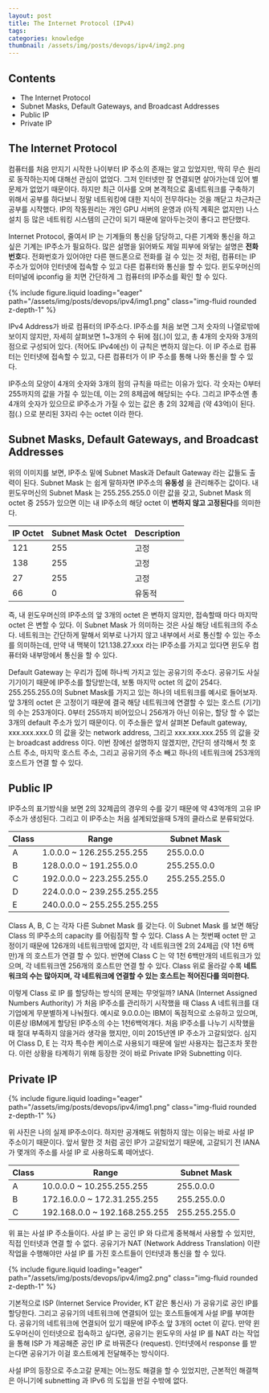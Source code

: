 ```yaml
---
layout: post
title: The Internet Protocol (IPv4)
tags:
categories: knowledge
thumbnail: /assets/img/posts/devops/ipv4/img2.png
---
```


## Contents

- The Internet Protocol
- Subnet Masks, Default Gateways, and Broadcast Addresses
- Public IP
- Private IP

## The Internet Protocol

컴퓨터를 처음 만지기 시작한 나이부터 IP 주소의 존재는 알고 있었지만, 딱히 무슨 원리로 동작하는지에 대해선 관심이 없었다. 그저 인터넷만 잘 연결되면 살아가는데 있어 별 문제가 없었기 때문이다. 하지만 최근 이사를 오며 본격적으로 홈네트워크를 구축하기 위해서 공부를 하다보니 정말 네트워킹에 대한 지식이 전무하다는 것을 깨닫고 차근차근 공부를 시작했다. IP의 작동원리는 개인 GPU 서버의 운영과 (아직 계획은 없지만) 나스 설치 등 많은 네트워킹 시스템의 근간이 되기 때문에 알아두는것이 좋다고 판단했다.

Internet Protocol, 줄여서 IP 는 기계들의 통신을 담당하고, 다른 기계와 통신을 하고 싶은 기계는 IP주소가 필요하다. 많은 설명을 읽어봐도 제일 피부에 와닿는 설명은 **전화번호**다. 전화번호가 있어야만 다른 핸드폰으로 전화를 걸 수 있는 것 처럼, 컴퓨터는 IP주소가 있어야 인터넷에 접속할 수 있고 다른 컴퓨터와 통신을 할 수 있다. 윈도우머신의 터미널에 ipconfig 을 치면 간단하게 그 컴퓨터의 IP주소를 확인 할 수 있다.

<div class="row mt-3">
    <div class="col-sm mt-3 mt-md-0">
        {% include figure.liquid loading="eager" path="/assets/img/posts/devops/ipv4/img1.png" class="img-fluid rounded z-depth-1" %}
    </div>
</div>

IPv4 Address가 바로 컴퓨터의 IP주소다. IP주소를 처음 보면 그저 숫자의 나열로밖에 보이지 않지만, 자세히 살펴보면 1~3개의 수 뒤에 점(.)이 있고, 총 4개의 숫자와 3개의 점으로 구성되어 있다. (적어도 IPv4에선) 이 규칙은 변하지 않는다. 이 IP 주소로 컴퓨터는 인터넷에 접속할 수 있고, 다른 컴퓨터가 이 IP 주소를 통해 나와 통신을 할 수 있다.

IP주소의 모양이 4개의 숫자와 3개의 점의 규칙을 따르는 이유가 있다. 각 숫자는 0부터 255까지의 값을 가질 수 있는데, 이는 2의 8제곱에 해당되는 수다. 그리고 IP주소엔 총 4개의 숫자가 있으므로 IP주소가 가질 수 있는 값은 총 2의 32제곱 (약 43억)이 된다. 점(.) 으로 분리된 3자리 수는 octet 이라 한다.

## Subnet Masks, Default Gateways, and Broadcast Addresses

위의 이미지를 보면, IP주소 밑에 Subnet Mask과 Default Gateway 라는 값들도 출력이 된다. Subnet Mask 는 쉽게 말하자면 IP주소의 **유동성** 을 관리해주는 값이다. 내 윈도우머신의 Subnet Mask 는 255.255.255.0 이란 값을 갖고, Subnet Mask 의 octet 중 255가 있으면 이는 내 IP주소의 해당 octet 이 **변하지 않고 고정된다**를 의미한다.

| IP Octet | Subnet Mask Octet | Description |
| -------- | ----------------- | ----------- |
| 121      | 255               | 고정        |
| 138      | 255               | 고정        |
| 27       | 255               | 고정        |
| 66       | 0                 | 유동적      |

즉, 내 윈도우머신의 IP주소의 앞 3개의 octet 은 변하지 않지만, 접속할때 마다 마지막 octet 은 변할 수 있다. 이 Subnet Mask 가 의미하는 것은 사실 해당 네트워크의 주소다. 네트워크는 간단하게 말해서 외부로 나가지 않고 내부에서 서로 통신할 수 있는 주소를 의미하는데, 만약 내 맥북이 121.138.27.xxx 라는 IP주소를 가지고 있다면 윈도우 컴퓨터와 내부망에서 통신을 할 수 있다.

Default Gateway 는 우리가 집에 하나씩 가지고 있는 공유기의 주소다. 공유기도 사실 기기이기 때문에 IP주소를 할당받는데, 보통 마지막 octet 의 값이 254다. 255.255.255.0의 Subnet Mask를 가지고 있는 하나의 네트워크를 예시로 들어보자. 앞 3개의 octet 은 고정이기 때문에 결국 해당 네트워크에 연결할 수 있는 호스트 (기기)의 수는 253개이다. 0부터 255까지 비어있으니 256개가 아닌 이유는, 할당 할 수 없는 3개의 default 주소가 있기 때문이다. 이 주소들은 앞서 살펴본 Default gateway, xxx.xxx.xxx.0 의 값을 갖는 network address, 그리고 xxx.xxx.xxx.255 의 값을 갖는 broadcast address 이다. 이번 장에선 설명하지 않겠지만, 간단히 생각해서 첫 호스트 주소, 마지막 호스트 주소, 그리고 공유기의 주소 빼고 하나의 네트워크에 253개의 호스트가 연결 할 수 있다.

## Public IP

IP주소의 표기방식을 보면 2의 32제곱의 경우의 수를 갖기 때문에 약 43억개의 고유 IP주소가 생성된다. 그리고 이 IP주소는 처음 설계되었을때 5개의 클라스로 분류되었다.

| Class | Range                       | Subnet Mask   |
| ----- | --------------------------- | ------------- |
| A     | 1.0.0.0 ~ 126.255.255.255   | 255.0.0.0     |
| B     | 128.0.0.0 ~ 191.255.0.0     | 255.255.0.0   |
| C     | 192.0.0.0 ~ 223.255.255.0   | 255.255.255.0 |
| D     | 224.0.0.0 ~ 239.255.255.255 |               |
| E     | 240.0.0.0 ~ 255.255.255.255 |               |

Class A, B, C 는 각자 다른 Subnet Mask 를 갖는다. 이 Subnet Mask 를 보면 해당 Class 의 IP주소의 capacity 를 어림짐작 할 수 있다. Class A 는 첫번째 octet 만 고정이기 때문에 126개의 네트워크밖에 없지만, 각 네트워크엔 2의 24제곱 (약 1천 6백만)개 의 호스트가 연결 할 수 있다. 반면에 Class C 는 약 1천 6백만개의 네트워크가 있으며, 각 네트워크엔 256개의 호스트만 연결 할 수 있다. Class 위로 올라갈 수록 **네트워크의 수는 많아지며, 각 네트워크에 연결할 수 있는 호스트는 적어진다를 의미한다.**

이렇게 Class 로 IP 를 할당하는 방식의 문제는 무엇일까? IANA (Internet Assigned Numbers Authority) 가 처음 IP주소를 관리하기 시작했을 때 Class A 네트워크를 대기업에게 무분별하게 나눠줬다. 예시로 9.0.0.0는 IBM이 독점적으로 소유하고 있으며, 이론상 IBM에게 할당된 IP주소의 수는 1천6백억개다. 처음 IP주소를 나누기 시작했을 때 절대 부족하지 않을거라 생각을 했지만, 이미 2015년엔 IP 주소가 고갈되었다. 심지어 Class D, E 는 각자 특수한 케이스로 사용되기 때문에 일반 사용자는 접근조차 못한다. 이런 상황을 타계하기 위해 등장한 것이 바로 Private IP와 Subnetting 이다.

## Private IP

<div class="row mt-3">
    <div class="col-sm mt-3 mt-md-0">
        {% include figure.liquid loading="eager" path="/assets/img/posts/devops/ipv4/img1.png" class="img-fluid rounded z-depth-1" %}
    </div>
</div>

위 사진은 나의 실제 IP주소이다. 하지만 공개해도 위험하지 않는 이유는 바로 사설 IP 주소이기 때문이다. 앞서 말한 것 처럼 공인 IP가 고갈되었기 때문에, 고갈되기 전 IANA가 몇개의 주소를 사설 IP 로 사용하도록 떼어냈다.

| Class | Range                         | Subnet Mask   |
| ----- | ----------------------------- | ------------- |
| A     | 10.0.0.0 ~ 10.255.255.255     | 255.0.0.0     |
| B     | 172.16.0.0 ~ 172.31.255.255   | 255.255.0.0   |
| C     | 192.168.0.0 ~ 192.168.255.255 | 255.255.255.0 |

위 표는 사설 IP 주소들이다. 사설 IP 는 공인 IP 와 다르게 중복해서 사용할 수 있지만, 직접 인터넷과 연결 할 수 없다. 공유기가 NAT (Network Address Translation) 이란 작업을 수행해야만 사설 IP 를 가진 호스트들이 인터넷과 통신을 할 수 있다.

<div class="row mt-3">
    <div class="col-sm mt-3 mt-md-0">
        {% include figure.liquid loading="eager" path="/assets/img/posts/devops/ipv4/img2.png" class="img-fluid rounded z-depth-1" %}
    </div>
</div>

기본적으로 ISP (Internet Service Provider, KT 같은 통신사) 가 공유기로 공인 IP를 할당한다. 그리고 공유기의 네트워크에 연결되어 있는 호스트들에게 사설 IP를 부여한다. 공유기의 네트워크에 연결되어 있기 때문에 IP주소 앞 3개의 octet 이 같다. 만약 윈도우머신이 인터넷으로 접속하고 싶다면, 공유기는 윈도우의 사설 IP 를 NAT 라는 작업을 통해 ISP 가 제공해준 공인 IP 로 바꿔준다 (request). 인터넷에서 response 를 받는다면 공유기가 이걸 호스트에게 전달해주는 방식이다.

사설 IP의 등장으로 주소고갈 문제는 어느정도 해결을 할 수 있었지만, 근본적인 해결책은 아니기에 subnetting 과 IPv6 의 도입을 반길 수밖에 없다.
